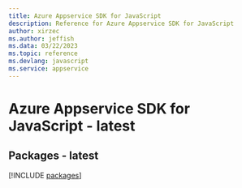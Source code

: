 ```yaml
---
title: Azure Appservice SDK for JavaScript
description: Reference for Azure Appservice SDK for JavaScript
author: xirzec
ms.author: jeffish
ms.data: 03/22/2023
ms.topic: reference
ms.devlang: javascript
ms.service: appservice
---
```

# Azure Appservice SDK for JavaScript - latest
## Packages - latest
[!INCLUDE [packages](appservice-index.md)]